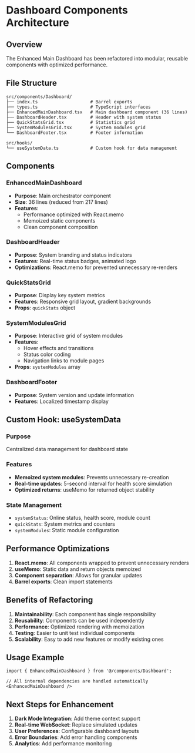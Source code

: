 # Dashboard Components Architecture

## Overview
The Enhanced Main Dashboard has been refactored into modular, reusable components with optimized performance.

## File Structure
```
src/components/Dashboard/
├── index.ts                    # Barrel exports
├── types.ts                    # TypeScript interfaces
├── EnhancedMainDashboard.tsx   # Main dashboard component (36 lines)
├── DashboardHeader.tsx         # Header with system status
├── QuickStatsGrid.tsx          # Statistics grid
├── SystemModulesGrid.tsx       # System modules grid
└── DashboardFooter.tsx         # Footer information

src/hooks/
└── useSystemData.ts            # Custom hook for data management
```

## Components

### EnhancedMainDashboard
- **Purpose**: Main orchestrator component
- **Size**: 36 lines (reduced from 217 lines)
- **Features**: 
  - Performance optimized with React.memo
  - Memoized static components
  - Clean component composition

### DashboardHeader
- **Purpose**: System branding and status indicators
- **Features**: Real-time status badges, animated logo
- **Optimizations**: React.memo for prevented unnecessary re-renders

### QuickStatsGrid
- **Purpose**: Display key system metrics
- **Features**: Responsive grid layout, gradient backgrounds
- **Props**: `quickStats` object

### SystemModulesGrid
- **Purpose**: Interactive grid of system modules
- **Features**: 
  - Hover effects and transitions
  - Status color coding
  - Navigation links to module pages
- **Props**: `systemModules` array

### DashboardFooter
- **Purpose**: System version and update information
- **Features**: Localized timestamp display

## Custom Hook: useSystemData

### Purpose
Centralized data management for dashboard state

### Features
- **Memoized system modules**: Prevents unnecessary re-creation
- **Real-time updates**: 5-second interval for health score simulation
- **Optimized returns**: useMemo for returned object stability

### State Management
- `systemStatus`: Online status, health score, module count
- `quickStats`: System metrics and counters
- `systemModules`: Static module configuration

## Performance Optimizations

1. **React.memo**: All components wrapped to prevent unnecessary renders
2. **useMemo**: Static data and return objects memoized
3. **Component separation**: Allows for granular updates
4. **Barrel exports**: Clean import statements

## Benefits of Refactoring

1. **Maintainability**: Each component has single responsibility
2. **Reusability**: Components can be used independently
3. **Performance**: Optimized rendering with memoization
4. **Testing**: Easier to unit test individual components
5. **Scalability**: Easy to add new features or modify existing ones

## Usage Example

```tsx
import { EnhancedMainDashboard } from '@/components/Dashboard';

// All internal dependencies are handled automatically
<EnhancedMainDashboard />
```

## Next Steps for Enhancement

1. **Dark Mode Integration**: Add theme context support
2. **Real-time WebSocket**: Replace simulated updates
3. **User Preferences**: Configurable dashboard layouts
4. **Error Boundaries**: Add error handling components
5. **Analytics**: Add performance monitoring